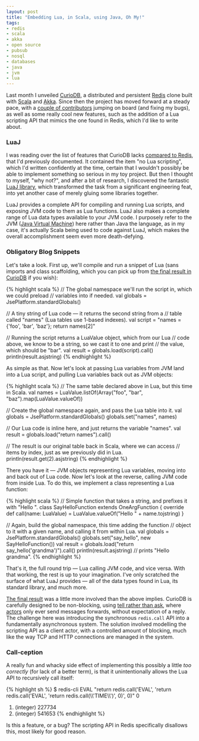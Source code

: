 ```yaml
---
layout: post
title: "Embedding Lua, in Scala, using Java, Oh My!"
tags:
- redis
- scala
- akka
- open source
- pubsub
- nosql
- databases
- java
- jvm
- lua
---
```


Last month I unveiled [CurioDB][curiodb], a distributed and persistent [Redis][redis] clone built with [Scala][scala] and [Akka][akka]. Since then the project has moved forward at a steady pace, with a [couple of contributors][curiodb-contributors] jumping on board (and fixing my bugs), as well as some really cool new features, such as the addition of a Lua scripting API that mimics the one found in Redis, which I'd like to write about.

<!--
First, a grim digression. Like many seemingly overly productive developers, I imagine I sometimes use programming as an escape from hardships in life. Some of the greatest hacks I've ever realised have occurred at real low-points for me, where I'd bury my head in the computer instead of dealing with reality. Last month when my grandmother died, it was very hard. It was the first time I've ever had to deal with death, so how did I react? It seems that once again, I subconsciously knocked out a bunch of code, in order to try and keep my mind off of what had happened. I don't really know how to articulate anything more than that on the topic, but in some way or another, this recent work is dedicated to the memory of her.

<em class="center">
    <img src="/static/img/grandma.jpg" width="600">
    <br>With my grandmother on her 99th birthday, earlier this year.
</em>
-->

### LuaJ

I was reading over the list of features that CurioDB lacks [compared to Redis][curiodb-vs-redis], that I'd previously documented. It contained the item "no Lua scripting", which I'd written confidently at the time, certain that I wouldn't possibly be able to implement something so serious in my toy project. But then I thought to myself, "why not?", and after a bit of research, I discovered the fantastic [LuaJ library][luaj], which transformed the task from a significant engineering feat, into yet another case of merely gluing some libraries together.

LuaJ provides a complete API for compiling and running Lua scripts, and exposing JVM code to them as Lua functions. LuaJ also makes a complete range of Lua data types available to your JVM code. I purposely refer to the JVM ([Java Virtual Machine][jvm]) here rather than Java the language, as in my case, it's actually Scala being used to code against LuaJ, which makes the overall accomplishment seem even more death-defying.

### Obligatory Blog Snippets

Let's take a look. First up, we'll compile and run a snippet of Lua (sans imports and class scaffolding, which you can pick up from [the final result in CurioDB][scripting-source] if you wish):

{% highlight scala %}
// The global namespace we'll run the script in, which we could preload
// variables into if needed.
val globals = JsePlatform.standardGlobals()

// A tiny string of Lua code — it returns the second string from a
// table called "names" (Lua tables use 1-based indexes).
val script = "names = {'foo', 'bar', 'baz'}; return names[2]"

// Running the script returns a LuaValue object, which from our Lua
// code above, we know to be a string, so we cast it to one and print
// the value, which should be "bar".
val result = globals.load(script).call()
println(result.asjstring)
{% endhighlight %}

As simple as that. Now let's look at passing Lua variables from JVM land into a Lua script, and pulling Lua variables back out as JVM objects:

{% highlight scala %}
// The same table declared above in Lua, but this time in Scala.
val names = LuaValue.listOf(Array("foo", "bar", "baz").map(LuaValue.valueOf))

// Create the global namespace again, and pass the Lua table into it.
val globals = JsePlatform.standardGlobals()
globals.set("names", names)

// Our Lua code is inline here, and just returns the variable "names".
val result = globals.load("return names").call()

// The result is our original table back in Scala, where we can access
// items by index, just as we previously did in Lua.
println(result.get(2).asjstring)
{% endhighlight %}

There you have it — JVM objects representing Lua variables, moving into and back out of Lua code. Now let's look at the reverse, calling JVM code from inside Lua. To do this, we implement a class representing a Lua function:

{% highlight scala %}
// Simple function that takes a string, and prefixes it with "Hello ".
class SayHelloFunction extends OneArgFunction {
  override def call(name: LuaValue) =
    LuaValue.valueOf("Hello " + name.tojstring)
}

// Again, build the global namespace, this time adding the function
// object to it with a given name, and calling it from within Lua.
val globals = JsePlatform.standardGlobals()
globals.set("say_hello", new SayHelloFunction())
val result = globals.load("return say_hello('grandma')").call()
println(result.asjstring)  // prints "Hello grandma".
{% endhighlight %}

That's it, the full round trip — Lua calling JVM code, and vice versa. With that working, the rest is up to your imagination. I've only scratched the surface of what LuaJ provides — all of the data types found in Lua, its standard library, and much more.

[The final result][scripting-source] was a little more involved than the above implies. CurioDB is carefully designed to be non-blocking, using [tell rather than ask][tell-vs-ask], where [actors][actor-model] only ever send messages forwards, without expectation of a reply. The challenge here was introducing the synchronous `redis.call` API into a fundamentally asynchronous system. The solution involved modelling the scripting API as a client actor, with a controlled amount of blocking, much like the way TCP and HTTP connections are managed in the system.

### Call-ception

A really fun and whacky side effect of implementing this possibly a little *too correctly* (for lack of a better term), is that it unintentionally allows the Lua API to recursively call itself:

{% highlight sh %}
$ redis-cli EVAL "return redis.call('EVAL', 'return redis.call(\'EVAL\', \'return redis.call(\\\\\'TIME\\\\\')\', 0)', 0)" 0
1) (integer) 227734
2) (integer) 541653
{% endhighlight %}

Is this a feature, or a bug? The scripting API in Redis specifically disallows this, most likely for good reason.

[scala]: http://www.scala-lang.org/
[akka]: http://akka.io/
[curiodb]: https://github.com/stephenmcd/curiodb
[redis]: http://redis.io/
[curiodb-contributors]: https://github.com/stephenmcd/curiodb/graphs/contributors
[jvm]: https://en.wikipedia.org/wiki/Java_virtual_machine
[curiodb-vs-redis]: https://github.com/stephenmcd/curiodb#disadvantages-over-redis
[luaj]: http://www.luaj.org/luaj/3.0/README.html
[scripting-source]: https://github.com/stephenmcd/curiodb/blob/master/src/main/scala/Scripting.scala
[tell-vs-ask]: http://techblog.net-a-porter.com/2013/12/ask-tell-and-per-request-actors/
[actor-model]: https://en.wikipedia.org/wiki/Actor_model